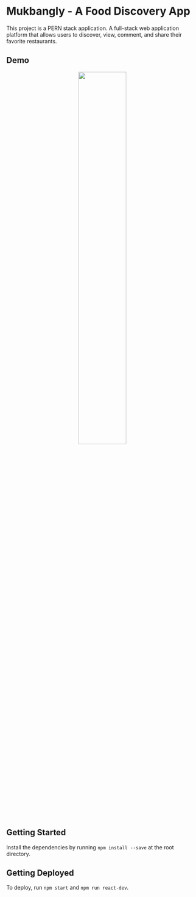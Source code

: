 # Mukbangly - A Food Discovery App

This project is a PERN stack application. A full-stack web application platform that allows users to discover, view, comment, and share their favorite restaurants.

## Demo ##

<p align="center">
<img src="https://media.giphy.com/media/6XCLT3mz5EpdgKy7Iz/giphy.gif" width="50%"></p>

## Getting Started ##

Install the dependencies by running `npm install --save` at the root directory.

## Getting Deployed ##

To deploy, run `npm start` and `npm run react-dev`.

